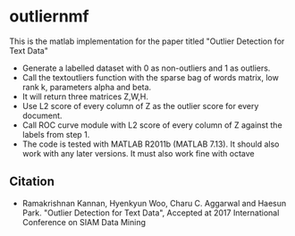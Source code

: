 # outliernmf
This is the matlab implementation for the paper titled "Outlier Detection for Text Data"

* Generate a labelled dataset with 0 as non-outliers and 1 as outliers.
* Call the textoutliers function with the sparse bag of words matrix, low rank k, parameters alpha and beta.
* It will return three matrices Z,W,H.
* Use L2 score of every column of Z as the outlier score for every document.
* Call ROC curve module with L2 score of every column of Z against the labels from step 1.
* The code is tested with MATLAB R2011b (MATLAB 7.13). It should also work with any later versions. It must also work fine with octave

## Citation ##
* Ramakrishnan Kannan, Hyenkyun Woo, Charu C. Aggarwal and Haesun Park. "Outlier Detection for Text Data", Accepted at 2017 International Conference on SIAM Data Mining 

